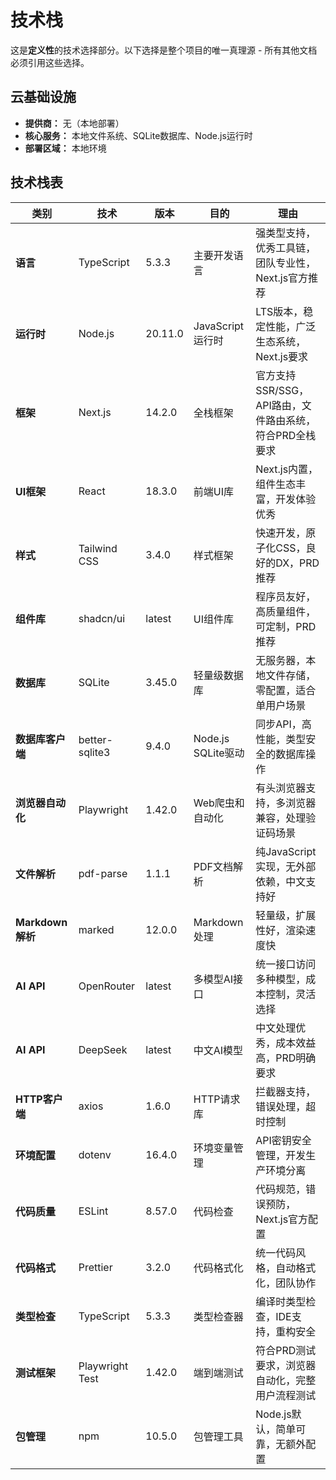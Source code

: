 # 技术栈

这是**定义性**的技术选择部分。以下选择是整个项目的唯一真理源 - 所有其他文档必须引用这些选择。

## 云基础设施
- **提供商：** 无（本地部署）
- **核心服务：** 本地文件系统、SQLite数据库、Node.js运行时
- **部署区域：** 本地环境

## 技术栈表

| 类别 | 技术 | 版本 | 目的 | 理由 |
|------|------|------|------|------|
| **语言** | TypeScript | 5.3.3 | 主要开发语言 | 强类型支持，优秀工具链，团队专业性，Next.js官方推荐 |
| **运行时** | Node.js | 20.11.0 | JavaScript运行时 | LTS版本，稳定性能，广泛生态系统，Next.js要求 |
| **框架** | Next.js | 14.2.0 | 全栈框架 | 官方支持SSR/SSG，API路由，文件路由系统，符合PRD全栈要求 |
| **UI框架** | React | 18.3.0 | 前端UI库 | Next.js内置，组件生态丰富，开发体验优秀 |
| **样式** | Tailwind CSS | 3.4.0 | 样式框架 | 快速开发，原子化CSS，良好的DX，PRD推荐 |
| **组件库** | shadcn/ui | latest | UI组件库 | 程序员友好，高质量组件，可定制，PRD推荐 |
| **数据库** | SQLite | 3.45.0 | 轻量级数据库 | 无服务器，本地文件存储，零配置，适合单用户场景 |
| **数据库客户端** | better-sqlite3 | 9.4.0 | Node.js SQLite驱动 | 同步API，高性能，类型安全的数据库操作 |
| **浏览器自动化** | Playwright | 1.42.0 | Web爬虫和自动化 | 有头浏览器支持，多浏览器兼容，处理验证码场景 |
| **文件解析** | pdf-parse | 1.1.1 | PDF文档解析 | 纯JavaScript实现，无外部依赖，中文支持好 |
| **Markdown解析** | marked | 12.0.0 | Markdown处理 | 轻量级，扩展性好，渲染速度快 |
| **AI API** | OpenRouter | latest | 多模型AI接口 | 统一接口访问多种模型，成本控制，灵活选择 |
| **AI API** | DeepSeek | latest | 中文AI模型 | 中文处理优秀，成本效益高，PRD明确要求 |
| **HTTP客户端** | axios | 1.6.0 | HTTP请求库 | 拦截器支持，错误处理，超时控制 |
| **环境配置** | dotenv | 16.4.0 | 环境变量管理 | API密钥安全管理，开发生产环境分离 |
| **代码质量** | ESLint | 8.57.0 | 代码检查 | 代码规范，错误预防，Next.js官方配置 |
| **代码格式** | Prettier | 3.2.0 | 代码格式化 | 统一代码风格，自动格式化，团队协作 |
| **类型检查** | TypeScript | 5.3.3 | 类型检查器 | 编译时类型检查，IDE支持，重构安全 |
| **测试框架** | Playwright Test | 1.42.0 | 端到端测试 | 符合PRD测试要求，浏览器自动化，完整用户流程测试 |
| **包管理** | npm | 10.5.0 | 包管理工具 | Node.js默认，简单可靠，无额外配置 |
